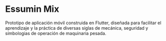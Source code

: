 # Essumin Mix

Prototipo de aplicación móvil construida en Flutter, diseñada para facilitar el aprendizaje y la práctica de diversas siglas de mecánica, seguridad y símbologias de operación de maquinaria pesada.
